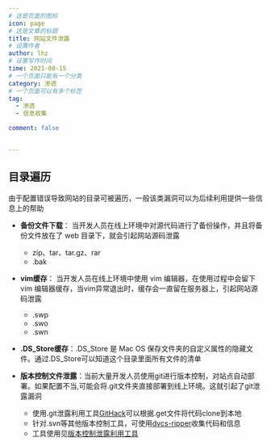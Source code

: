 ```yaml
---
# 这是页面的图标
icon: page
# 这是文章的标题
title: 网站文件泄露
# 设置作者
author: lhz
# 设置写作时间
time: 2021-08-15
# 一个页面只能有一个分类
category: 渗透
# 一个页面可以有多个标签
tag:
  - 渗透
  - 信息收集

comment: false


---
```


## 目录遍历  
  由于配置错误导致网站的目录可被遍历，一般该类漏洞可以为后续利用提供一些信息上的帮助
   * **备份文件下载**： 当开发人员在线上环境中对源代码进行了备份操作，并且将备份文件放在了 web 目录下，就会引起网站源码泄露
     * zip、tar、tar.gz、rar
     * .bak
   * **vim缓存**： 当开发人员在线上环境中使用 vim 编辑器，在使用过程中会留下 vim 编辑器缓存，当vim异常退出时，缓存会一直留在服务器上，引起网站源码泄露
     * .swp
     * .swo
     * .swn
   * **.DS_Store缓存**：.DS_Store 是 Mac OS 保存文件夹的自定义属性的隐藏文件。通过.DS_Store可以知道这个目录里面所有文件的清单

   * **版本控制文件泄露**：当前大量开发人员使用git进行版本控制，对站点自动部署。如果配置不当,可能会将.git文件夹直接部署到线上环境。这就引起了git泄露漏洞
       * 使用.git泄露利用工具[GitHack](https://github.com/BugScanTeam/GitHack)可以根据.get文件将代码clone到本地
       * 针对.svn等其他版本控制工具，可使用[dvcs-ripper](https://github.com/kost/dvcs-ripper)收集代码和信息
       * 工具使用见[版本控制泄露利用工具](/docs/security/tools/dvcs)
